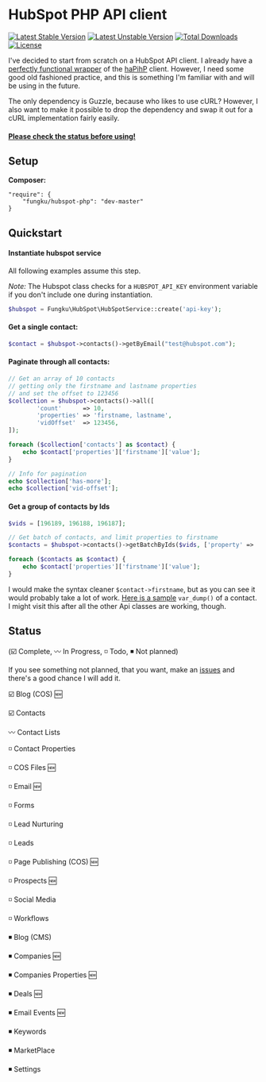 # HubSpot PHP API client

[![Latest Stable Version](https://poser.pugx.org/fungku/hubspot-php/v/stable.svg)](https://packagist.org/packages/fungku/hubspot-php) [![Latest Unstable Version](https://poser.pugx.org/fungku/hubspot-php/v/unstable.svg)](https://packagist.org/packages/fungku/hubspot-php) [![Total Downloads](https://poser.pugx.org/fungku/hubspot-php/downloads.svg)](https://packagist.org/packages/fungku/hubspot-php) [![License](https://poser.pugx.org/fungku/hubspot-php/license.svg)](https://packagist.org/packages/fungku/hubspot-php)

I've decided to start from scratch on a HubSpot API client. I already have a
[perfectly functional wrapper](https://github.com/fungku/hubspot) of the [haPihP](https://github.com/HubSpot/haPiHP)
client. However, I need some good old fashioned practice, and this is something I'm familiar with and will be using
in the future.

The only dependency is Guzzle, because who likes to use cURL? However, I also want to make it possible to drop the
dependency and swap it out for a cURL implementation fairly easily.

#### [Please check the status before using!](https://github.com/fungku/hubspot-php#status)

## Setup

**Composer:**

```
"require": {
	"fungku/hubspot-php": "dev-master"
}
```

## Quickstart

#### Instantiate hubspot service

All following examples assume this step.

*Note:* The Hubspot class checks for a `HUBSPOT_API_KEY` environment variable if you don't include one during instantiation.

```php
$hubspot = Fungku\HubSpot\HubSpotService::create('api-key');
```

#### Get a single contact:

```php
$contact = $hubspot->contacts()->getByEmail("test@hubspot.com");
```

#### Paginate through all contacts:

```php
// Get an array of 10 contacts
// getting only the firstname and lastname properties
// and set the offset to 123456
$collection = $hubspot->contacts()->all([
        'count'      => 10,
        'properties' => 'firstname, lastname',
        'vidOffset'  => 123456,
]);

foreach ($collection['contacts'] as $contact) {
    echo $contact['properties']['firstname']['value'];
}

// Info for pagination
echo $collection['has-more'];
echo $collection['vid-offset'];
```

#### Get a group of contacts by Ids

```php
$vids = [196189, 196188, 196187];

// Get batch of contacts, and limit properties to firstname
$contacts = $hubspot->contacts()->getBatchByIds($vids, ['property' => 'firstname']);

foreach ($contacts as $contact) {
    echo $contact['properties']['firstname']['value'];
}
```

I would make the syntax cleaner `$contact->firstname`, but as you can see it would probably take a lot of work. [Here is a sample](https://github.com/fungku/hubspot-php/wiki/Contact-Var-Dump) `var_dump()` of a contact. I might visit this after all the other Api classes are working, though.

## Status

(:ballot_box_with_check: Complete, :wavy_dash: In Progress, :white_medium_small_square: Todo, :black_medium_small_square: Not planned)

If you see something not planned, that you want, make an [issues](https://github.com/fungku/hubspot-php/issues) and there's a good chance I will add it.

:ballot_box_with_check: Blog (COS) :new:

:ballot_box_with_check: Contacts

:wavy_dash: Contact Lists

:white_medium_small_square: Contact Properties

:white_medium_small_square: COS Files :new:

:white_medium_small_square: Email :new:

:white_medium_small_square: Forms

:white_medium_small_square: Lead Nurturing

:white_medium_small_square: Leads

:white_medium_small_square: Page Publishing (COS) :new:

:white_medium_small_square: Prospects :new:

:white_medium_small_square: Social Media

:white_medium_small_square: Workflows

:black_medium_small_square: Blog (CMS)

:black_medium_small_square: Companies :new:

:black_medium_small_square: Companies Properties :new:

:black_medium_small_square: Deals :new:

:black_medium_small_square: Email Events :new:

:black_medium_small_square: Keywords

:black_medium_small_square: MarketPlace

:black_medium_small_square: Settings
